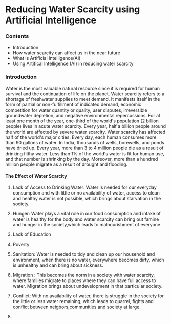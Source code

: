 # Reducing Water Scarcity using Artificial Intelligence

### Contents

- Introduction
- How water scarcity can affect us in the near future
- What is Artificial Intelligence(AI)
- Using Artifical Intelligence (AI) in reducing water scarcity

### Introduction
Water is the most valuable natural resource since it is required for human survival and the continuation of life on the planet. Water scarcity refers to a shortage of freshwater supplies to meet demand. It manifests itself in the form of partial or non-fulfillment of indicated demand, economic competition for water quantity or quality, user disputes, irreversible groundwater depletion, and negative environmental repercussions.
For at least one month of the year, one-third of the world's population (2 billion people) lives in acute water scarcity. Every year, half a billion people around the world are affected by severe water scarcity.
Water scarcity has affected half of the world's major cities.
Every day, each human consumes more than 90 gallons of water. In India, thousands of wells, borewells, and ponds have dried up. Every year, more than 3 to 4 million people die as a result of drinking filthy water. Less than 1% of the world's water is fit for human use, and that number is shrinking by the day.
Moreover, more than a hundred million people migrate as a result of drought and flooding.

#### The Effect of Water Scarcity

1. Lack of Access to Drinking Water: Water is needed for our everyday consumption and with little or no availability of water, access to clean and healthy water is not possible, which brings about starvation in the society.

3. Hunger: Water plays a vital role in our food consumption and intake of water is healthy for the body and water scarcity can bring out famine and hunger in the society,which leads to malnourishment of everyone.

5. Lack of Education
6. Poverty
7. Sanitation: Water is needed to tidy and clean up our household and environment, when there is no water, everywhere becomes dirty, which is unhealthy and can bring about sickness.

9. Migration : This becomes the norm in a society with water scarcity, where families migrate to places where they can have full access to water. Migration brings about undevelopment in that particular society.

11. Conflict: With no availability of water, there is struggle in the society for the little or less water remaining, which leads to quarrel, fights and conflict between neigbors,communities and society at large.
12. 










